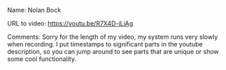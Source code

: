 Name: Nolan Bock

URL to video: https://youtu.be/R7X4D-jLjAg

Comments:
Sorry for the length of my video, my system runs very slowly when recording. I put timestamps to significant parts in the youtube description, so you can jump around to see parts that are unique or show some cool functionality.
